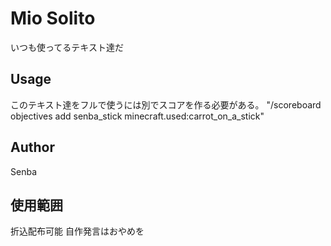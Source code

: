# Mio Solito
いつも使ってるテキスト達だ

## Usage
このテキスト達をフルで使うには別でスコアを作る必要がある。
 "/scoreboard objectives add senba_stick minecraft.used:carrot_on_a_stick"

## Author
 Senba

## 使用範囲
折込配布可能
自作発言はおやめを
